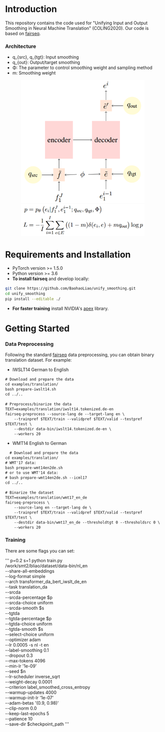 # Introduction
This repository contains the code used for "Unifying Input and Output Smoothing in Neural Machine Translation" (COLING2020). Our code is based on
[fairseq](https://github.com/pytorch/fairseq).

### Architecture
  + q_{src}, q_{tgt}: Input smoothing
  + q_{out}: Output/target smoothing
  + Φ: The parameter to control smoothing weight and sampling method
  + m: Smoothing weight
  <div align=center>
  <img src="./images/arch.png"/ width="400px"> <br/>
  <img src="./images/formula.png"/ width="400px">
  </div>
  
# Requirements and Installation
* PyTorch version >= 1.5.0
* Python version >= 3.6
* **To install fairseq** and develop locally:

``` bash
git clone https://github.com/BaohaoLiao/unify_smoothing.git
cd unify_smoothing
pip install --editable ./
```

* **For faster training** install NVIDIA's [apex](https://github.com/NVIDIA/apex) library.

# Getting Started
### Data Preprocessing
Following the standard [fairseq](https://github.com/pytorch/fairseq) data preprocessing, you can obtain binary translation dataset. For example:
  * IWSLT14 German to English
```
# Download and prepare the data
cd examples/translation/
bash prepare-iwslt14.sh
cd ../..

# Preprocess/binarize the data
TEXT=examples/translation/iwslt14.tokenized.de-en
fairseq-preprocess --source-lang de --target-lang en \
    --trainpref $TEXT/train --validpref $TEXT/valid --testpref $TEXT/test \
    --destdir data-bin/iwslt14.tokenized.de-en \
    --workers 20
```
  * WMT14 English to German
```
  # Download and prepare the data
cd examples/translation/
# WMT'17 data:
bash prepare-wmt14en2de.sh
# or to use WMT'14 data:
# bash prepare-wmt14en2de.sh --icml17
cd ../..

# Binarize the dataset
TEXT=examples/translation/wmt17_en_de
fairseq-preprocess \
    --source-lang en --target-lang de \
    --trainpref $TEXT/train --validpref $TEXT/valid --testpref $TEXT/test \
    --destdir data-bin/wmt17_en_de --thresholdtgt 0 --thresholdsrc 0 \
    --workers 20
  ```

### Training
There are some flags you can set:

'''
p=0.2
s=1
python train.py \
                                /work/smt2/bliao/dataset/data-bin/nl_en \
                                --share-all-embeddings \
                                --log-format simple \
                                --arch transformer_da_bert_iwslt_de_en \
                                --task translation_da \
                                --srcda \
                                --srcda-percentage $p \
                                --srcda-choice uniform \
                                --srcda-smooth $s \
                                --tgtda \
                                --tgtda-percentage $p \
                                --tgtda-choice uniform \
                                --tgtda-smooth $s \
                                --select-choice uniform \
                                --optimizer adam \
                                --lr 0.0005  -s nl -t en \
                                --label-smoothing 0.1 \
                                --dropout 0.3 \
                                --max-tokens 4096 \
                                --min-lr '1e-09' \
                                --seed $n \
                                --lr-scheduler inverse_sqrt \
                                --weight-decay 0.0001 \
                                --criterion label_smoothed_cross_entropy \
                                --warmup-updates 4000 \
                                --warmup-init-lr '1e-07' \
                                --adam-betas '(0.9, 0.98)' \
                                --clip-norm 0.0 \
                                --keep-last-epochs 5 \
                                --patience 10 \
                                --save-dir $checkpoint_path 
'''



